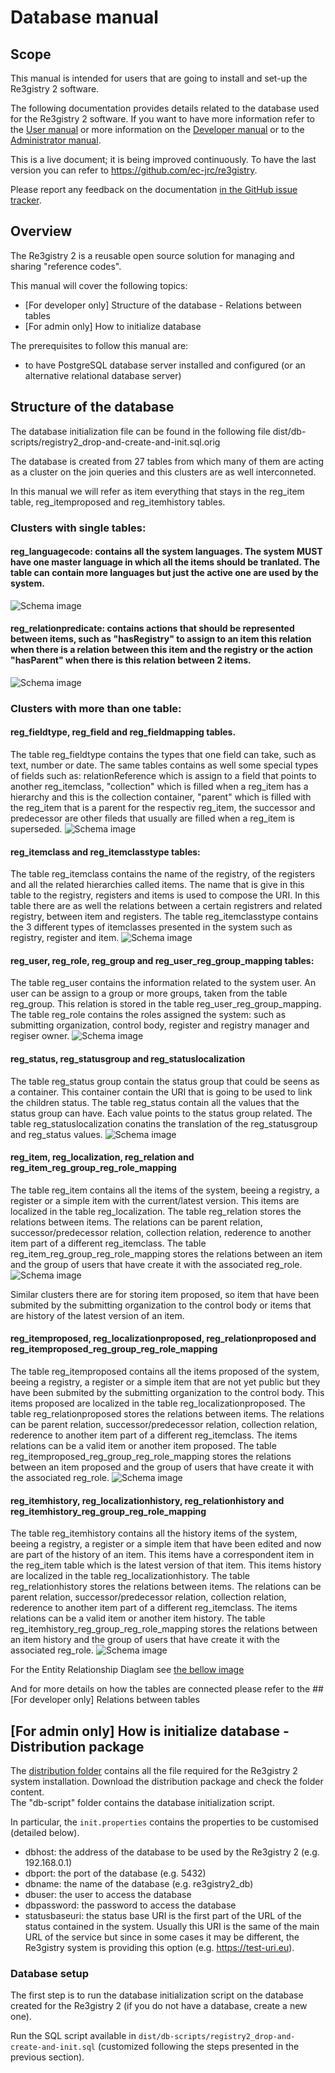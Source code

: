 # Database manual

## Scope

This manual is intended for users that are going to install and set-up the Re3gistry 2 software.

The following documentation provides details related to the database used for the Re3gistry 2 software. If you want to have more information refer to the [User manual](user-manual.md) or more information on the [Developer manual](developer-manual.md) or to the [Administrator manual](administrator-manual.md).

This is a live document; it is being improved continuously. To have the last version you can refer to https://github.com/ec-jrc/re3gistry.

Please report any feedback on the documentation [in the GitHub issue tracker](https://github.com/ec-jrc/re3gistry/issues).

## Overview

The Re3gistry 2 is a reusable open source solution for managing and sharing "reference codes".

This manual will cover the following topics:
* [For developer only] Structure of the database - Relations between tables
* [For admin only] How to initialize database

The prerequisites to follow this manual are:
* to have PostgreSQL database server installed and configured (or an alternative relational database server)

## Structure of the database

The database initialization file can be found in the following file dist/db-scripts/registry2_drop-and-create-and-init.sql.orig

The database is created from 27 tables from which many of them are acting as a cluster on the join queries and this clusters are as well interconneted.

In this manual we will refer as item everything that stays in the reg_item table, reg_itemproposed and reg_itemhistory tables.

### Clusters with single tables:
#### reg_languagecode: contains all the system languages. The system MUST have one master language in which all the items should be tranlated. The table can contain more languages but just the active one are used by the system.
![Schema image](images/reg_languagecode.png)
#### reg_relationpredicate: contains actions that should be represented between items, such as "hasRegistry" to assign to an item this relation when there is a relation between this item and the registry or the action "hasParent" when there is this relation between 2 items.
![Schema image](images/reg_relaltionpredicate.png)


### Clusters with more than one table: 
#### reg_fieldtype, reg_field and reg_fieldmapping tables. 
The table reg_fieldtype contains the types that one field can take, such as text, number or date. The same tables contains as well some special types of fields such as: relationReference which is assign to a field that points to another reg_itemclass, "collection" which is filled when a reg_item has a hierarchy and this is the collection container, "parent" which is filled with the reg_item that is a parent for the respectiv reg_item, the successor and predecessor are other fileds that usually are filled when a reg_item is superseded.
![Schema image](images/reg_field_cluster.png)


#### reg_itemclass and reg_itemclasstype tables:
The table reg_itemclass contains the name of the registry, of the registers and all the related hierarchies called items. The name that is give in this table to the registry, registers and items is used to compose the URI. In this table there are as well the relations between a certain registrers and related registry, between item and registers. 
The table reg_itemclasstype contains the 3 different types of itemclasses presented in the system such as registry, register and item.
![Schema image](images/reg_itemclass_itemclasstype.png)


#### reg_user, reg_role, reg_group and reg_user_reg_group_mapping tables:
The table reg_user contains the information related to the system user.
An user can be assign to a group or more groups, taken from the table reg_group. This relation is stored in the table reg_user_reg_group_mapping.
The table reg_role contains the roles assigned the system: such as submitting organization, control body, register and registry manager and regiser owner.
![Schema image](images/reg_role_group_user_cluster.png)


#### reg_status, reg_statusgroup and reg_statuslocalization
The table reg_status group contain the status group that could be seens as a container. This container contain the URI that is going to be used to link the children status. 
The table reg_status contain all the values that the status group can have. Each value points to the status group related. 
The table reg_statuslocalization conatins the translation of the reg_statusgroup and reg_status values.
![Schema image](images/reg_status_cluster.png)


#### reg_item, reg_localization, reg_relation and reg_item_reg_group_reg_role_mapping
The table reg_item contains all the items of the system, beeing a registry, a register or a simple item with the current/latest version. 
This items are localized in the table reg_localization. 
The table reg_relation stores the relations between items. The relations can be parent relation, successor/predecessor relation, collection relation, rederence to another item part of a different reg_itemclass.
The table reg_item_reg_group_reg_role_mapping stores the relations between an item and the group of users that have create it with the associated reg_role.
![Schema image](images/reg_item_localization_relation.png)

Similar clusters there are for storing item proposed, so item that have been submited by the submitting organization to the control body or items that are history of the latest version of an item.

#### reg_itemproposed, reg_localizationproposed, reg_relationproposed and reg_itemproposed_reg_group_reg_role_mapping
The table reg_itemproposed contains all the items proposed of the system, beeing a registry, a register or a simple item that are not yet public but they have been submited by the submitting organization to the control body. 
This items proposed are localized in the table reg_localizationproposed. 
The table reg_relationproposed stores the relations between items. The relations can be parent relation, successor/predecessor relation, collection relation, rederence to another item part of a different reg_itemclass. The items relations can be a valid item or another item proposed.
The table reg_itemproposed_reg_group_reg_role_mapping stores the relations between an item proposed and the group of users that have create it with the associated reg_role.
![Schema image](images/reg_itemproposed_localization_relation.png)

#### reg_itemhistory, reg_localizationhistory, reg_relationhistory and reg_itemhistory_reg_group_reg_role_mapping
The table reg_itemhistory contains all the history items of the system, beeing a registry, a register or a simple item that have been edited and now are part of the history of an item. This items have a correspondent item in the reg_item table which is the latest version of that item.
This items history are localized in the table reg_localizationhistory. 
The table reg_relationhistory stores the relations between items. The relations can be parent relation, successor/predecessor relation, collection relation, rederence to another item part of a different reg_itemclass. The items relations can be a valid item or another item history.
The table reg_itemhistory_reg_group_reg_role_mapping stores the relations between an item history and the group of users that have create it with the associated reg_role.
![Schema image](images/reg_itemhistory_localization_relation.png)


For the Entity Relationship Diaglam see [the bellow image](images/database_structure.png)




And for more details on how the tables are connected please refer to the ## [For developer only] Relations between tables

## [For admin only] How is initialize database - Distribution package

The [distribution folder](../dist/) contains all the file required for the Re3gistry 2 system installation. Download the distribution package and check the folder content.  
The "db-script" folder contains the database initialization script.

In particular, the `init.properties` contains the properties to be customised (detailed below).

* dbhost: the address of the database to be used by the Re3gistry 2 (e.g. 192.168.0.1)
* dbport: the port of the database (e.g. 5432)
* dbname: the name of the database (e.g. re3gistry2_db)
* dbuser: the user to access the database
* dbpassword: the password to access the database
* statusbaseuri: the status base URI is the first part of the URL of the status contained in the system. Usually this URI is the same of the main URL of the service but since in some cases it may be different, the Re3gistry system is providing this option (e.g. https://test-uri.eu).

### Database setup

The first step is to run the database initialization script on the database created for the Re3gistry 2 (if you do not have a database, create a new one).

Run the SQL script available in `dist/db-scripts/registry2_drop-and-create-and-init.sql`
(customized following the steps presented in the previous section).
